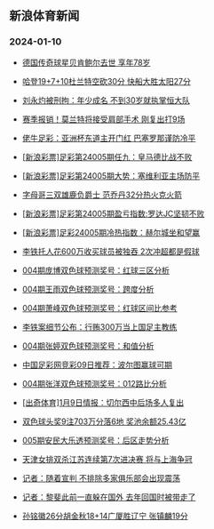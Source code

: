 ## 新浪体育新闻 
### 2024-01-10

+ [德国传奇球星贝肯鲍尔去世 享年78岁](https://sports.sina.com.cn/global/germany/2024-01-09/doc-inaawrkp5349803.shtml)

+ [哈登19+7+10杜兰特空砍30分 快船大胜太阳27分](https://sports.sina.com.cn/basketball/nba/2024-01-09/doc-inaaxhhc8262841.shtml)

+ [刘永灼被刑拘：年少成名 不到30岁就执掌恒大队](https://sports.sina.com.cn/china/2024-01-09/doc-inaawvsf7742802.shtml)

+ [赛季报销！莫兰特将接受肩部手术 刚复出打9场](https://sports.sina.com.cn/basketball/nba/2024-01-09/doc-inaawzyf8380688.shtml)

+ [佬牛足彩：亚洲杯东道主开门红 巴塞罗那谨防冷平](https://sports.sina.com.cn/l/2024-01-09/doc-inaawrki7847792.shtml)

+ [[新浪彩票]足彩第24005期任九：皇马德比战不败](https://sports.sina.com.cn/l/2024-01-09/doc-inaawrki7861193.shtml)

+ [[新浪彩票]足彩第24005期大势：塞维利亚主场防平](https://sports.sina.com.cn/l/2024-01-09/doc-inaawrkm8580718.shtml)

+ [字母哥三双雄鹿负爵士 范乔丹32分热火克火箭](https://sports.sina.com.cn/basketball/nba/2024-01-09/doc-inaawzye5444039.shtml)

+ [[新浪彩票]足彩第24005期盈亏指数:罗达JC坚韧不败](https://sports.sina.com.cn/l/2024-01-09/doc-inaawrkk5642685.shtml)

+ [[新浪彩票]足彩24005期冷热指数：赫尔城坐和望赢](https://sports.sina.com.cn/l/2024-01-09/doc-inaawrkp5354222.shtml)

+ [李铁托人花600万收买球员被独吞 2次冲超都是假球](https://sports.sina.com.cn/china/2024-01-09/doc-inaaxxcv7986969.shtml)

+ [004期庞博双色球预测奖号：红球三区分析](https://sports.sina.com.cn/l/2024-01-09/doc-inaaxhha5358981.shtml)

+ [004期王雨双色球预测奖号：跨度分析](https://sports.sina.com.cn/l/2024-01-09/doc-inaaxhhc8293021.shtml)

+ [004期萧峰双色球预测奖号：红球区间比参考](https://sports.sina.com.cn/l/2024-01-09/doc-inaaxhhf5069416.shtml)

+ [李铁案细节公布：行贿300万当上国足主教练](https://sports.sina.com.cn/china/2024-01-09/doc-inaaxxct7277505.shtml)

+ [004期张婷双色球预测奖号：和值分析](https://sports.sina.com.cn/l/2024-01-09/doc-inaaxhhc8292433.shtml)

+ [中国足彩网竞彩09日推荐：波尔图赢球可期](https://sports.sina.com.cn/l/2024-01-09/doc-inaaxhhc8281044.shtml)

+ [004期张洋双色球预测奖号：012路比分析](https://sports.sina.com.cn/l/2024-01-09/doc-inaaxhhc8291920.shtml)

+ [[出奇体育]1月9日情报：切尔西中后场多人复出](https://sports.sina.com.cn/l/2024-01-09/doc-inaaxhfz7558079.shtml)

+ [双色球头奖9注703万分落6地 奖池余额25.43亿](https://sports.sina.com.cn/l/2024-01-09/doc-inaaxxcu5068686.shtml)

+ [005期安民大乐透预测奖号：后区走势分析](https://sports.sina.com.cn/l/2024-01-09/doc-inaawvsm5258895.shtml)

+ [天津女排双杀江苏连续第7次进决赛 将与上海争冠](https://sports.sina.com.cn/others/volleyball/2024-01-09/doc-inaaxxct7273256.shtml)

+ [记者：随着宣判 不排除多家俱乐部会出现震荡](https://sports.sina.com.cn/china/national/2024-01-09/doc-inaaxxcx4774658.shtml)

+ [记者：黎斐此前一直躲在国外 去年回国时被带走了](https://sports.sina.com.cn/china/j/2024-01-09/doc-inaaxxcx4776332.shtml)

+ [孙铭徽26分胡金秋18+14广厦胜辽宁 张镇麟19分](https://sports.sina.com.cn/basketball/cba/2024-01-09/doc-inaaxxcv7990344.shtml)

